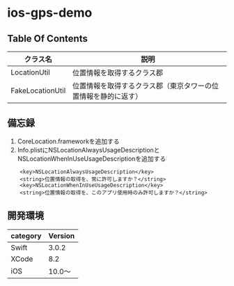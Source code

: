 # ios-gps-demo

## Table Of Contents

| クラス名 | 説明 |
|---|---|
| LocationUtil | 位置情報を取得するクラス郡 |
| FakeLocationUtil | 位置情報を取得するクラス郡（東京タワーの位置情報を静的に返す） |

## 備忘録
1. CoreLocation.frameworkを追加する
2. Info.plistにNSLocationAlwaysUsageDescriptionとNSLocationWhenInUseUsageDescriptionを追加する

```
	<key>NSLocationAlwaysUsageDescription</key>
	<string>位置情報の取得を、常に許可しますか？</string>
	<key>NSLocationWhenInUseUsageDescription</key>
	<string>位置情報の取得を、このアプリ使用時のみ許可しますか？</string>
  ```

## 開発環境

|category | Version| 
|---|---|
| Swift | 3.0.2 |
| XCode | 8.2 |
| iOS | 10.0〜 |
